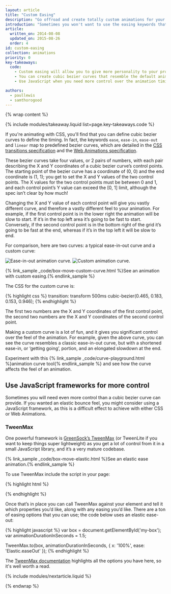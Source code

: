 ```yaml
---
layout: article
title: "Custom Easing"
description: "Go offroad and create totally custom animations for your projects."
introduction: "Sometimes you won't want to use the easing keywords that are included with CSS, or you will be using Web Animations or a JavaScript framework. In these cases you can typically define your own curves (or equations), and this gives you a lot of control over the feel of your project's animations."
article:
  written_on: 2014-08-08
  updated_on: 2015-08-26
  order: 4
id: custom-easing
collection: animations
priority: 0
key-takeaways:
  code:
    - Custom easing will allow you to give more personality to your projects.
    - You can create cubic bezier curves that resemble the default animation curves (ease-out, ease-in, etc) but with emphasis in different places.
    - Use JavaScript when you need more control over the animation timing and behavior, e.g. elastic or bounce animations.

authors:
  - paullewis
  - samthorogood
---
```

{% wrap content %}

{% include modules/takeaway.liquid list=page.key-takeaways.code %}

If you're animating with CSS, you'll find that you can define cubic bezier curves to define the timing. In fact, the keywords `ease`, `ease-in`, `ease-out` and `linear` map to predefined bezier curves, which are detailed in the [CSS transitions specification](http://www.w3.org/TR/css3-transitions/) and the [Web Animations specification](http://w3c.github.io/web-animations/#scaling-using-a-cubic-bezier-curve).

These bezier curves take four values, or 2 pairs of numbers, with each pair describing the X and Y coordinates of a cubic bezier curve’s control points.  The starting point of the bezier curve has a coordinate of (0, 0) and the end coordinate is (1, 1); you get to set the X and Y values of the two control points. The X values for the two control points must be between 0 and 1, and each control point’s Y value can exceed the [0, 1] limit, although the spec isn’t clear by how much!

Changing the X and Y value of each control point will give you vastly different curve, and therefore a vastly different feel to your animation. For example, if the first control point is in the lower right the animation will be slow to start. If it’s in the top left area it’s going to be fast to start. Conversely, if the second control point is in the bottom right of the grid it’s going to be fast at the end, whereas if it’s in the top left it will be slow to end.

For comparison, here are two curves: a typical ease-in-out curve and a custom curve:

<img src="imgs/ease-in-out-markers.png" style="display: inline; max-width: 300px" alt="Ease-in-out animation curve." />
<img src="imgs/custom.png" style="display: inline; max-width: 300px" alt="Custom animation curve." />

{% link_sample _code/box-move-custom-curve.html %}See an animation with custom easing.{% endlink_sample %}

The CSS for the custom curve is:

{% highlight css %}
transition: transform 500ms cubic-bezier(0.465, 0.183, 0.153, 0.946);
{% endhighlight %}

The first two numbers are the X and Y coordinates of the first control point, the second two numbers are the X and Y coordinates of the second control point.

Making a custom curve is a lot of fun, and it gives you significant control over the feel of the animation. For example, given the above curve, you can see the curve resembles a classic ease-in-out curve, but with a shortened ease-in, or ‘getting going’, portion, and an elongated slowdown at the end.

Experiment with this {% link_sample _code/curve-playground.html %}animation curve tool{% endlink_sample %} and see how the curve affects the feel of an animation.

## Use JavaScript frameworks for more control

Sometimes you will need even more control than a cubic bezier curve can provide. If you wanted an elastic bounce feel, you might consider using a JavaScript framework, as this is a difficult effect to achieve with either CSS or Web Animations.

### TweenMax

One powerful framework is [GreenSock’s TweenMax](https://github.com/greensock/GreenSock-JS/tree/master/src/minified) (or TweenLite if you want to keep things super lightweight) as you get a lot of control from it in a small JavaScript library, and it’s a very mature codebase.

{% link_sample _code/box-move-elastic.html %}See an elastic ease animation.{% endlink_sample %}

To use TweenMax include the script in your page:

{% highlight html %}
<script src="https://cdnjs.cloudflare.com/ajax/libs/gsap/latest/TweenMax.min.js"></script>
{% endhighlight %}

Once that’s in place you can call TweenMax against your element and tell it which properties you’d like, along with any easing you’d like. There are a ton of easing options that you can use; the code below uses an elastic ease-out:

{% highlight javascript %}
var box = document.getElementById('my-box');
var animationDurationInSeconds = 1.5;

TweenMax.to(box, animationDurationInSeconds, {
  x: '100%',
  ease: 'Elastic.easeOut'
});
{% endhighlight %}

The [TweenMax documentation](http://greensock.com/docs/#/HTML5/GSAP/TweenMax/) highlights all the options you have here, so it's well worth a read.


{% include modules/nextarticle.liquid %}

{% endwrap %}
